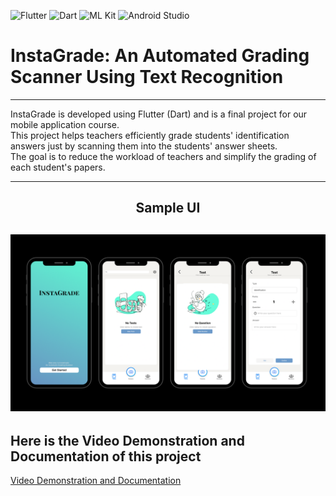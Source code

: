![Flutter](https://img.shields.io/badge/Flutter-02569B?style=for-the-badge&logo=flutter&logoColor=white)
![Dart](https://img.shields.io/badge/Dart-0175C2?style=for-the-badge&logo=dart&logoColor=white)
![ML Kit](https://img.shields.io/badge/ML%20Kit-FFCA28?style=for-the-badge)
![Android Studio](https://img.shields.io/badge/Android%20Studio-3DDC84?style=for-the-badge)

# InstaGrade: An Automated Grading Scanner Using Text Recognition

---

InstaGrade is developed using Flutter (Dart) and is a final project for our mobile application course.  
This project helps teachers efficiently grade students' identification answers just by scanning them into the students' answer sheets.  
The goal is to reduce the workload of teachers and simplify the grading of each student's papers.  

---
<h2 align="center">Sample UI</h2>

![Screenshot 1](assets/Images.png)
---

## Here is the Video Demonstration and Documentation of this project
<a href="https://nationalueduph-my.sharepoint.com/:f:/g/personal/madlangbayanjp_students_nu-dasma_edu_ph/EkvtCyrRDENFjWBCMrLvF_YBO9dCd_Ymd26J0s0Z44yq1Q?e=Y2Lgdo">Video Demonstration and Documentation <a/>
